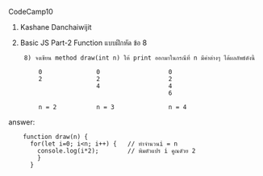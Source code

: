 CodeCamp10  
1. Kashane Danchaiwijit  
2. Basic JS Part-2 Function แบบฝึกหัด  ข้อ 8

        8) จงเขียน method draw(int n) ให้ print ออกมาในกรณีที่ n มีค่าต่างๆ ได้ผลลัพธ์ดังนี้

            0               0                   0
            2               2                   2
                            4                   4
                                                6
            
            n = 2           n = 3               n = 4
answer:
   
   
        function draw(n) {
          for(let i=0; i<n; i++) {   // ทำจำนวนi = n
            console.log(i*2);        // พิมตัวแปร i คูณดัวย 2
            }
          }

